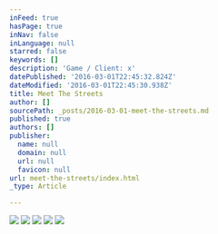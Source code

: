 ```yaml
---
inFeed: true
hasPage: true
inNav: false
inLanguage: null
starred: false
keywords: []
description: 'Game / Client: x'
datePublished: '2016-03-01T22:45:32.824Z'
dateModified: '2016-03-01T22:45:30.938Z'
title: Meet The Streets
author: []
sourcePath: _posts/2016-03-01-meet-the-streets.md
published: true
authors: []
publisher:
  name: null
  domain: null
  url: null
  favicon: null
url: meet-the-streets/index.html
_type: Article

---
```

![](https://s3-us-west-2.amazonaws.com/the-grid-img/p/b6ce2134cec6975c48aba335c053f660d6fa61e2.jpg)
![](https://s3-us-west-2.amazonaws.com/the-grid-img/p/326c3c20447e7f675bd2a876f8744e1e997ff04b.png)
![](https://the-grid-user-content.s3-us-west-2.amazonaws.com/df4f4318-9dfb-4c6d-8153-f89cac7a24bb.png)
![](https://s3-us-west-2.amazonaws.com/the-grid-img/p/f85fed20883e829e83529dab07d4f9d1ceed04a0.png)
![](https://s3-us-west-2.amazonaws.com/the-grid-img/p/17b43002e54c5da68244a191de448ce353834a01.png)